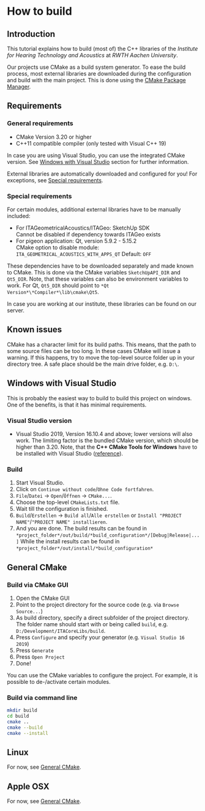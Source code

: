 # How to build

## Introduction

This tutorial explains how to build (most of) the C++ libraries of the *Institute for Hearing Technology and Acoustics* at *RWTH Aachen University*.

Our projects use CMake as a build system generator. To ease the build process, most external libraries are downloaded during the configuration and build with the main project. This is done using the [CMake Package Manager](https://github.com/cpm-cmake/CPM.cmake).

## Requirements
### General requirements

- CMake Version 3.20 or higher
- C++11 compatible compiler (only tested with Visual C++ 19)

In case you are using Visual Studio, you can use the integrated CMake version. See [Windows with Visual Studio](#windows-with-visual-studio) section for further information.

External libraries are automatically downloaded and configured for you!
For exceptions, see [Special requirements](#special-requirements).

### Special requirements

For certain modules, additional external libraries have to be manually included:
- For ITAGeometricalAcoustics/ITAGeo: SketchUp SDK  
  Cannot be disabled if dependency towards ITAGeo exists
- For pigeon application: Qt, version 5.9.2 - 5.15.2  
  CMake option to disable module: `ITA_GEOMETRICAL_ACOUSTICS_WITH_APPS_QT` Default: `OFF`

These dependencies have to be downloaded separately and made known to CMake. This is done via the CMake variables `SketchUpAPI_DIR` and `Qt5_DIR`. Note, that these variables can also be environment variables to work. For Qt, `Qt5_DIR` should point to `*Qt Version*\*Compiler*\lib\cmake\Qt5`.

In case you are working at our institute, these libraries can be found on our server.

## Known issues

CMake has a character limit for its build paths. This means, that the path to some source files can be too long. In these cases CMake will issue a warning. If this happens, try to move the top-level source folder up in your directory tree.
A safe place should be the main drive folder, e.g. `D:\`.

## Windows with Visual Studio

This is probably the easiest way to build to build this project on windows. One of the benefits, is that it has minimal requirements.

### Visual Studio version

- Visual Studio 2019, Version 16.10.4 and above; lower versions will also work. 
  The limiting factor is the bundled CMake version, which should be higher than 3.20.
  Note, that the **C++ CMake Tools for Windows** have to be installed with Visual Studio ([reference](https://docs.microsoft.com/en-us/cpp/build/cmake-projects-in-visual-studio?view=msvc-160)).

### Build

1. Start Visual Studio.
2. Click on `Continue without code`/`Ohne Code fortfahren`.
3. `File`/`Datei` -> `Open`/`Öffnen` -> `CMake...`.
4. Choose the top-level `CMakeLists.txt` file.
5. Wait till the configuration is finished.
6. `Build`/`Erstellen` -> `Build all`/`Alle erstellen` or `Install "PROJECT NAME"`/`"PROJECT NAME" installieren`.
7. And you are done.
   The build results can be found in `*project_folder*/out/build/*build_configuration*/[Debug|Release|...]`
   While the install results can be found in `*project_folder*/out/install/*build_configuration*`


## General CMake

### Build via CMake GUI

1. Open the CMake GUI
2. Point to the project directory for the source code (e.g. via `Browse Source...`)
3. As build directory, specify a direct subfolder of the project directory. The folder name should start with or being called `build`, e.g.  `D:/Development/ITACoreLibs/build`.
4. Press `Configure` and specify your generator (e.g. `Visual Studio 16 2019`)
5. Press `Generate`
6. Press `Open Project`
7. Done!

You can use the CMake variables to configure the project. For example, it is possible to de-/activate certain modules.

### Build via command line

```bash
mkdir build
cd build
cmake ..
cmake --build
cmake --install
```

## Linux

For now, see [General CMake](#general-cmake).

## Apple OSX

For now, see [General CMake](#general-cmake).
